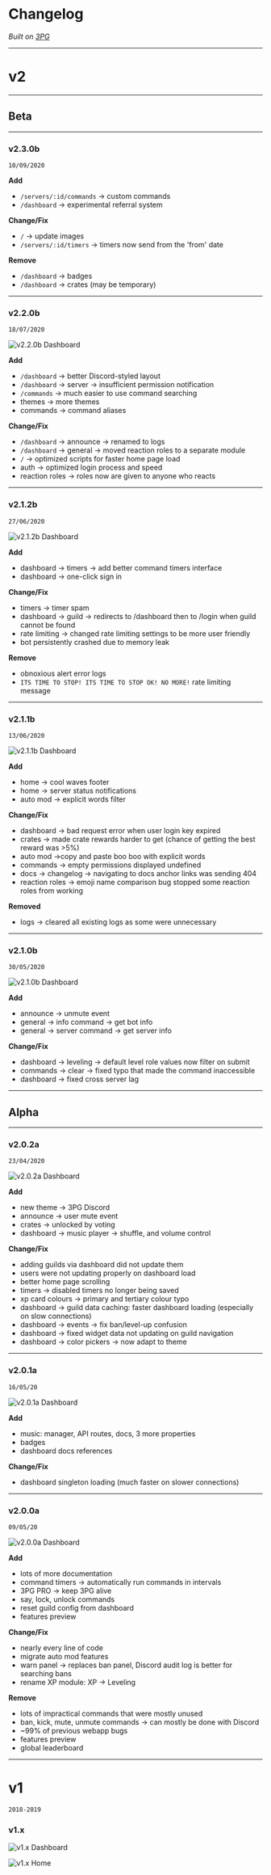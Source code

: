 # Changelog

*Built on [3PG](https://3PG.xyz)*

---

# v2

---

## Beta

---

### v2.3.0b
`10/09/2020`

**Add**
- `/servers/:id/commands` -> custom commands
- `/dashboard` -> experimental referral system

**Change/Fix**
- `/` -> update images
- `/servers/:id/timers` -> timers now send from the 'from' date

**Remove**
- `/dashboard` -> badges
- `/dashboard` -> crates (may be temporary)

---

### v2.2.0b
`18/07/2020`

![v2.2.0b Dashboard](assets/docs/img/dashboard-v2.2.0b.png)

**Add**
- `/dashboard` -> better Discord-styled layout
- `/dashboard` -> server -> insufficient permission notification
- `/commands` -> much easier to use command searching
- themes -> more themes
- commands -> command aliases

**Change/Fix**
- `/dashboard` -> announce -> renamed to logs
- `/dashboard` -> general -> moved reaction roles to a separate module
- `/` -> optimized scripts for faster home page load
- auth -> optimized login process and speed
- reaction roles -> roles now are given to anyone who reacts

---

### v2.1.2b
`27/06/2020`

![v2.1.2b Dashboard](assets/docs/img/dashboard-v2.1.2b.png)

**Add**
- dashboard -> timers -> add better command timers interface
- dashboard -> one-click sign in

**Change/Fix**
- timers -> timer spam
- dashboard -> guild -> redirects to /dashboard then to /login when guild cannot be found
- rate limiting -> changed rate limiting settings to be more user friendly
- bot persistently crashed due to memory leak

**Remove**
- obnoxious alert error logs
- `ITS TIME TO STOP! ITS TIME TO STOP OK! NO MORE!` rate limiting message

---

### v2.1.1b
`13/06/2020`

![v2.1.1b Dashboard](assets/docs/img/dashboard-v2.1.1b.png)

**Add**
- home -> cool waves footer
- home -> server status notifications
- auto mod -> explicit words filter

**Change/Fix**
- dashboard -> bad request error when user login key expired
- crates -> made crate rewards harder to get (chance of getting the best reward was >5%)
- auto mod ->copy and paste boo boo with explicit words
- commands -> empty permissions displayed undefined
- docs -> changelog -> navigating to docs anchor links was sending 404
- reaction roles -> emoji name comparison bug stopped some reaction roles from working 
  
**Removed**
- logs -> cleared all existing logs as some were unnecessary

---

### v2.1.0b
`30/05/2020`

![v2.1.0b Dashboard](assets/docs/img/dashboard-v2.1.0b.png)

**Add**
- announce -> unmute event
- general -> info command -> get bot info
- general -> server command -> get server info

**Change/Fix**
- dashboard -> leveling -> default level role values now filter on submit
- commands -> clear -> fixed typo that made the command inaccessible
- dashboard -> fixed cross server lag

---

## Alpha

---

### v2.0.2a
`23/04/2020`

![v2.0.2a Dashboard](assets/docs/img/dashboard-v2.0.2a.png)

**Add**
- new theme -> 3PG Discord
- announce -> user mute event
- crates -> unlocked by voting
- dashboard -> music player -> shuffle, and volume control

**Change/Fix**
- adding guilds via dashboard did not update them
- users were not updating properly on dashboard load
- better home page scrolling
- timers -> disabled timers no longer being saved
- xp card colours -> primary and tertiary colour typo
- dashboard -> guild data caching: faster dashboard loading (especially on slow connections)
- dashboard -> events -> fix ban/level-up confusion
- dashboard -> fixed widget data not updating on guild navigation
- dashboard -> color pickers -> now adapt to theme

---

### v2.0.1a
`16/05/20`

![v2.0.1a Dashboard](assets/docs/img/dashboard-v2.0.1a.png)

**Add**
- music: manager, API routes, docs, 3 more properties
- badges
- dashboard docs references
  
**Change/Fix**
- dashboard singleton loading (much faster on slower connections)

---

### v2.0.0a
`09/05/20`

![v2.0.0a Dashboard](assets/docs/img/dashboard-v2.0.0a.png)

**Add**
- lots of more documentation
- command timers -> automatically run commands in intervals
- 3PG PRO -> keep 3PG alive
- say, lock, unlock commands
- reset guild config from dashboard
- features preview

**Change/Fix**
- nearly every line of code
- migrate auto mod features
- warn panel -> replaces ban panel, Discord audit log is better for searching bans
- rename XP module: XP -> Leveling

**Remove**
- lots of impractical commands that were mostly unused
- ban, kick, mute, unmute commands -> can mostly be done with Discord
- ~99% of previous webapp bugs
- features preview
- global leaderboard

---

# v1
`2018-2019`

### v1.x

![v1.x Dashboard](assets/docs/img/dashboard-v1.x.png)

![v1.x Home](assets/docs/img/dashboard-home-v1.x.png)